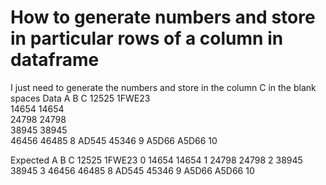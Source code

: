 
# How to generate numbers and store in particular rows of a column in dataframe

I just need to generate the numbers and store in the column C in the blank spaces
Data
   A        B      C
12525    1FWE23   
14654    14654    
24798    24798    
38945    38945     
46456    46485     8
AD545    45346     9
A5D66    A5D66     10

Expected
   A        B      C
12525    1FWE23    0
14654    14654     1
24798    24798     2
38945    38945     3
46456    46485     8
AD545    45346     9
A5D66    A5D66     10


        